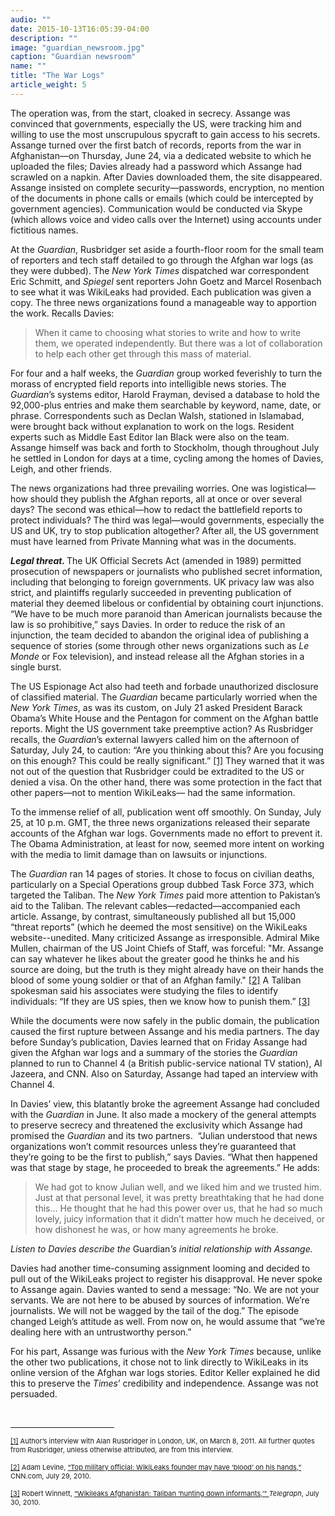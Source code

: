 ```yaml
---
audio: ""
date: 2015-10-13T16:05:39-04:00
description: ""
image: "guardian_newsroom.jpg"
caption: "Guardian newsroom"
name: ""
title: "The War Logs"
article_weight: 5
---
```

<p>
	The operation was, from the start, cloaked in secrecy. Assange was convinced 
	that governments, especially the US, were tracking him and willing to use 
	the most unscrupulous spycraft to gain access to his secrets. Assange turned 
	over the first batch of records, reports from the war in Afghanistan&mdash;on 
	Thursday, June 24, via a dedicated website to which he uploaded the files; Davies 
	already had a password which Assange had scrawled on a napkin. After Davies downloaded 
	them, the site disappeared. Assange insisted on complete security&mdash;passwords, 
	encryption, no mention of the documents in phone calls or emails (which could be 
	intercepted by government agencies). Communication would be conducted via Skype 
	(which allows voice and video calls over the Internet) using accounts under 
	fictitious names.
</p>

<p>
	At the <em>Guardian</em>, Rusbridger set aside a fourth-floor room for the small 
	team of reporters and tech staff detailed to go through the Afghan war logs 
	(as they were dubbed). The <em>New York Times</em> dispatched war correspondent 
	Eric Schmitt, and <em>Spiegel</em> sent reporters John Goetz and Marcel Rosenbach 
	to see what it was WikiLeaks had provided. Each publication was given a copy. 
	The three news organizations found a manageable way to apportion the work. 
	Recalls Davies:
</p>

<blockquote>
	<p>
		When it came to choosing what stories to write and how to write them, we operated 
		independently. But there was a lot of collaboration to help each other get through 
		this mass of material.
	</p>
</blockquote>

<p>
	For four and a half weeks, the <em>Guardian</em> group worked feverishly to turn the 
	morass of encrypted field reports into intelligible news stories. The 
	<em>Guardian</em>&rsquo;s systems editor, Harold Frayman, devised a database 
	to hold the 92,000-plus entries and make them searchable by keyword, name, date, or 
	phrase. Correspondents such as Declan Walsh, stationed in Islamabad, were brought back 
	without explanation to work on the logs. Resident experts such as Middle East Editor 
	Ian Black were also on the team. Assange himself was back and forth to Stockholm, 
	though throughout July he settled in London for days at a time, cycling among 
	the homes of Davies, Leigh, and other friends.
</p>

<p>
	The news organizations had three prevailing worries. One was logistical&mdash;how 
	should they publish the Afghan reports, all at once or over several days? The second 
	was ethical&mdash;how to redact the battlefield reports to protect individuals? 
	The third was legal&mdash;would governments, especially the US and UK, try to 
	stop publication altogether? After all, the US government must have learned from 
	Private Manning what was in the documents.
</p>

<p>
	<strong><em>Legal threat. </em></strong>The UK Official Secrets Act (amended in 1989) 
	permitted prosecution of newspapers or journalists who published secret information, 
	including that belonging to foreign governments. UK privacy law was also strict, 
	and plaintiffs regularly succeeded in preventing publication of material they deemed 
	libelous or confidential by obtaining court injunctions. &ldquo;We have to be 
	much more paranoid than American journalists because the law is so 
	prohibitive,&rdquo; says Davies. In order to reduce the risk of an injunction, 
	the team decided to abandon the original idea of publishing a sequence of stories 
	(some through other news organizations such as <em>Le Monde</em> or Fox television), 
	and instead release all the Afghan stories in a single burst.
</p>

<p>
	The US Espionage Act also had teeth and forbade unauthorized disclosure of 
	classified material. The <em>Guardian</em> became particularly worried when 
	the <em>New York Times</em>, as was its custom, on July 21 asked President 
	Barack Obama&rsquo;s White House and the Pentagon for comment on the Afghan 
	battle reports. Might the US government take preemptive action? As Rusbridger 
	recalls, the <em>Guardian</em>&rsquo;s external lawyers called him on the 
	afternoon of Saturday, July 24, to caution: &ldquo;Are you thinking about 
	this? Are you focusing on this enough? This could be really significant.&rdquo;
	<a href="#_ftn1" name="_ftnref1" title="">[1]</a> 
	They warned that it was not out of the question that Rusbridger could be 
	extradited to the US or denied a visa. On the other hand, there was some 
	protection in the fact that other papers&mdash;not to mention WikiLeaks&mdash; 
	had the same information.
</p>

<p>
	To the immense relief of all, publication went off smoothly. On Sunday, 
	July 25, at 10 p.m. GMT, the three news organizations released their 
	separate accounts of the Afghan war logs. Governments made no effort 
	to prevent it. The Obama Administration, at least for now, seemed more 
	intent on working with the media to limit damage than on lawsuits or injunctions.
</p>

<p>
	The <em>Guardian</em> ran 14 pages of stories. It chose to focus on civilian deaths, 
	particularly on a Special Operations group dubbed Task Force 373, which targeted the 
	Taliban. The <em>New York Times</em> paid more attention to Pakistan&rsquo;s aid to 
	the Taliban. The relevant cables&mdash;redacted&mdash;accompanied each article. Assange, 
	by contrast, simultaneously published all but 15,000 &ldquo;threat reports&rdquo; 
	(which he deemed the most sensitive) on the WikiLeaks website--unedited. Many criticized 
	Assange as irresponsible. Admiral Mike Mullen, chairman of the US Joint Chiefs of Staff, 
	was forceful: &quot;Mr. Assange can say whatever he likes about the greater good he thinks 
	he and his source are doing, but the truth is they might already have on their hands the 
	blood of some young soldier or that of an Afghan family.&quot;
	<a href="#_ftn2" name="_ftnref2" title="">[2]</a> 
	A Taliban spokesman said his associates were studying the files to identify 
	individuals: &ldquo;If they are US spies, then we know how to punish them.&rdquo;
	<a href="#_ftn3" name="_ftnref3" title="">[3]</a>
</p>

<p>
	While the documents were now safely in the public domain, the publication 
	caused the first rupture between Assange and his media partners. The day 
	before Sunday&rsquo;s publication, Davies learned that on Friday Assange 
	had given the Afghan war logs and a summary of the stories the <em>Guardian</em> 
	planned to run to Channel 4 (a British public-service national TV station), 
	Al Jazeera, and CNN. Also on Saturday, Assange had taped an interview with Channel 4.
</p>

<p>
	In Davies&rsquo; view, this blatantly broke the agreement Assange had concluded with the 
	<em>Guardian</em> in June. It also made a mockery of the general attempts to 
	preserve secrecy and threatened the exclusivity which Assange had promised the 
	<em>Guardian</em> and its two partners. &nbsp;&ldquo;Julian understood that news 
	organizations won&rsquo;t commit resources unless they&rsquo;re guaranteed that 
	they&rsquo;re going to be the first to publish,&rdquo; says Davies. &ldquo;What 
	then happened was that stage by stage, he proceeded to break the agreements.&rdquo; 
	He adds:
</p>

<blockquote>
	<p>
		We had got to know Julian well, and we liked him and we trusted him. 
		Just at that personal level, it was pretty breathtaking that he had 
		done this&hellip; He thought that he had this power over us, that 
		he had so much lovely, juicy information that it didn&rsquo;t matter 
		how much he deceived, or how dishonest he was, or how many agreements 
		he broke.
	</p>
</blockquote>

<p>
	<i>Listen to Davies describe the </i>Guardian<i>&rsquo;s initial relationship with Assange.</i><br />
	<img alt="" border="0" class="audiofile" src="../../files/audios/186/Davies&#32;text&#32;quote.mp3" />
</p>

<p>
	Davies had another time-consuming assignment looming and decided to pull 
	out of the WikiLeaks project to register his disapproval. He never spoke 
	to Assange again. Davies wanted to send a message: &ldquo;No. We are not 
	your servants. We are not here to be abused by sources of information. 
	We&rsquo;re journalists. We will not be wagged by the tail of the dog.&rdquo; 
	The episode changed Leigh&rsquo;s attitude as well. From now on, he would 
	assume that &ldquo;we&rsquo;re dealing here with an untrustworthy person.&rdquo;
</p>

<p>
	For his part, Assange was furious with the <em>New York Times</em> because, 
	unlike the other two publications, it chose not to link directly to WikiLeaks 
	in its online version of the Afghan war logs stories. Editor Keller explained 
	he did this to preserve the <em>Times</em>&rsquo; credibility and independence. 
	Assange was not persuaded.
</p>

<div>
	<br clear="all" />
	<hr align="left" size="1" width="33%" />
	<div id="ftn1">
		<p>
			<span style="font-size: 11px;">
			<a href="#_ftnref1" name="_ftn1" title="">[1]</a> 
			Author&rsquo;s interview with Alan Rusbridger in London, UK, on March 8, 2011. 
			All further quotes from Rusbridger, unless otherwise attributed, are from this 
			interview.
			</span>
		</p>
	</div>
	<div id="ftn2">
		<p>
			<span style="font-size: 11px;">
			<a href="#_ftnref2" name="_ftn2" title="">[2]</a> 
			Adam Levine, 
			<a class="extlink" href="http://articles.cnn.com/2010-07-29/us/wikileaks.mullen.gates_1_julian-assange-leak-defense-robert-gates?_s=PM:US" target="_blank">&ldquo;Top military official: WikiLeaks founder may have &lsquo;blood&rsquo; on his hands,&rdquo;</a> 
			CNN.com, July 29, 2010.&nbsp;&nbsp;
			</span>
		</p>
	</div>
	<div id="ftn3">
		<p>
			<span style="font-size: 11px;">
			<a href="#_ftnref3" name="_ftn3" title="">[3]</a> 
			Robert Winnett, 
			<a class="extlink" href="http://www.telegraph.co.uk/news/worldnews/asia/afghanistan/7917955/Wikileaks-Afghanistan-Taliban-hunting-down-informants.html" target="_blank">&ldquo;Wikileaks Afghanistan: Taliban &lsquo;hunting down informants,&rsquo;&rdquo; </a>
			<em>Telegraph</em>, July 30, 2010.
			</span>
		</p>
	</div>
</div>
</div>

